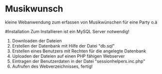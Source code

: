 # Musikwunsch
kleine Webanwendung zum erfassen von Musikwünschen für eine Party o.ä


#Installation
Zum Installieren ist ein MySQL Server notwendig!
  1) Downloaden der Dateien
  2) Erstellen der Datenbank mit Hilfe der Datei "db.sql"
  3) Erstellen eines Benutzers mit Rechten für die angelegte Datenbank
  4) Uploaden der Dateien auf einen PHP fähigen Webserver
  5) Eintragen der Benutzerdaten in der Datei "sessionhelpers.inc.php"
  6) Aufrufen des Webverzeichnisses, fertig!
